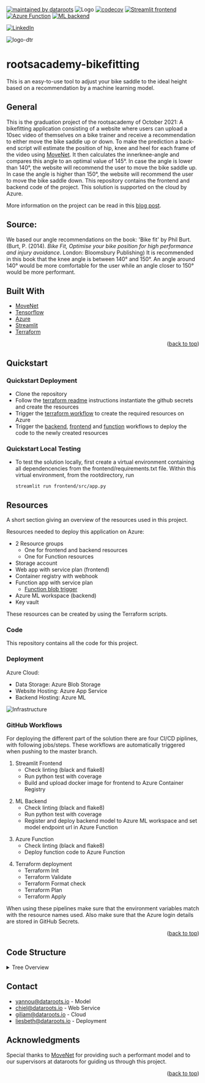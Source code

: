 [![maintained by dataroots](https://img.shields.io/badge/maintained%20by-dataroots-%2300b189)](https://dataroots.io)
 ![](https://media-exp1.licdn.com/dms/image/C4D1BAQFJFecNiY6xNA/company-background_10000/0/1606894615032?e=1628604000&v=beta&t=hNYzs9y3EA-620Ck8ip1QaZc77eXlH1ZUl-E-sLI6wo "Logo")
[![codecov](https://codecov.io/gh/datarootsio/bikefitting/branch/main/graph/badge.svg?token=OQTYD89TP1)](https://codecov.io/gh/datarootsio/bikefitting)
[![Streamlit frontend](https://github.com/datarootsio/bikefitting/actions/workflows/frontend.yml/badge.svg)](https://github.com/datarootsio/bikefitting/actions/workflows/frontend.yml)
[![Azure Function](https://github.com/datarootsio/bikefitting/actions/workflows/function.yml/badge.svg)](https://github.com/datarootsio/bikefitting/actions/workflows/function.yml)
[![ML backend](https://github.com/datarootsio/bikefitting/actions/workflows/backend.yml/badge.svg)](https://github.com/datarootsio/bikefitting/actions/workflows/backend.yml)

<div id="top"></div>


[![LinkedIn][linkedin-shield]][linkedin-url]

![logo-dtr](https://user-images.githubusercontent.com/90327481/138892946-69b5f688-ff79-4b07-8864-44278b1695ca.png)

# rootsacademy-bikefitting
This is an easy-to-use tool to adjust your bike saddle to the ideal height based on a recommendation by a machine learning model.

## General
This is the graduation project of the rootsacademy of October 2021: A bikefitting application consisting of a website where users can upload a 10sec video of themselves on a bike trainer and receive a recommendation to either move the bike saddle up or down. To make the prediction a back-end script will estimate the position of hip, knee and heel for each frame of the video using [MoveNet](https://www.tensorflow.org/hub/tutorials/movenet). It then calculates the innerknee-angle and compares this angle to an optimal value of 145°. In case the angle is lower than 140°, the website will recommend the user to move the bike saddle up. In case the angle is higher than 150°, the website will recommend the user to move the bike saddle down. This repository contains the frontend and backend code of the project. This solution is supported on the cloud by Azure.

 More information on the project can be read in this [blog post](https://dataroots.io/rootlabs/contributions/next-generation-bike-fitting).

## Source:
We based our angle recommendations on the book: 'Bike fit' by Phil Burt.
(Burt, P. (2014). <i>Bike Fit, Optimise your bike position for high performance and injury avoidance</i>. London: Bloomsbury Publishing)
It is recommended in this book that the knee angle is between 140° and 150°. An angle around 140° would be more comfortable for the user
while an angle closer to 150° would be more performant.

## Built With

* [MoveNet](https://github.com/tensorflow/tfjs-models/tree/master/pose-detection/src/movenet)
* [Tensorflow](https://www.tensorflow.org/)
* [Azure](https://azure.microsoft.com)
* [Streamlit](https://streamlit.io/)
* [Terraform](https://www.terraform.io/)

<p align="right">(<a href="#top">back to top</a>)</p>

## Quickstart

### Quickstart Deployment

- Clone the repository
- Follow the [terraform readme](terraform/README.md) instructions instantiate the github secrets and create the resources 
- Trigger the <a href="#workflow terraform">terraform workflow</a> to create the required resources on Azure
- Trigger the <a href="#workflow backend">backend</a>, <a href="#workflow frontend">frontend</a> and <a href="#workflow function">function</a> workflows to deploy the code to the newly created resources

### Quickstart Local Testing

- To test the solution locally, first create a virtual environment containing all dependencencies from the frontend/requirements.txt file. Within this virtual environment, from the rootdirectory, run


      streamlit run frontend/src/app.py


## Resources
A short section giving an overview of the resources used in this project.

Resources needed to deploy this application on Azure:
- 2 Resource groups
  - One for frontend and backend resources
  - One for Function resources
- Storage account
- Web app with service plan (frontend)
- Container registry with webhook
- Function app with service plan
  - [Function blob trigger](https://docs.microsoft.com/en-us/azure/azure-functions/functions-bindings-storage-blob-trigger?tabs=python )
- Azure ML workspace (backend)
- Key vault

These resources can be created by using the Terraform scripts.

### Code
This repository contains all the code for this project.
### Deployment
Azure Cloud:
  - Data Storage: Azure Blob Storage
  - Website Hosting: Azure App Service
  - Backend Hosting: Azure ML

![Infrastructure](https://user-images.githubusercontent.com/90327481/140497408-1f5009d2-f3b4-4422-a8db-7621235192cb.png)

### GitHub Workflows
For deploying the different part of the solution there are four CI/CD piplines, with following jobs/steps. These workflows are automatically triggered when pushing to the master branch.
<div id="workflow frontend"></div>

1. Streamlit Frontend 
   - Check linting (black and flake8)
   - Run python test with coverage
   - Build and upload docker image for frontend to Azure Container Registry


<div id="workflow backend"></div>

2. ML Backend 
   - Check linting (black and flake8)
   - Run python test with coverage
   - Register and deploy backend model to Azure ML workspace and set model endpoint url in Azure Function
  
<div id="workflow function"></div>

3. Azure Function 
   - Check linting (black and flake8)
   - Deploy function code to Azure Function

<div id="workflow terraform"></div>

4. Terraform deployment
   - Terraform Init
   - Terraform Validate
   - Terraform Format check
   - Terraform Plan  
   - Terraform Apply

When using these pipelines make sure that the environment variables match with the resource names used. Also make sure that the Azure login details are stored in GitHub Secrets.


<p align="right">(<a href="#top">back to top</a>)</p>  

## Code Structure
<details>
   <summary> Tree Overview</summary>
   
   ```
   ├── backend
   │   ├── data
   │   │   └── videoinputquality_vs_angleaccuracy.csv
   │   ├── models
   │   │   ├── movenet_lightning
   │   │   │   └── ...
   │   │   └── movenet_thunder
   │   │       └── ...
   │   ├── notebooks
   │   │   └── ...
   │   ├── src
   │   │   ├── scripts
   │   │   │   └── ...
   │   │   ├── test
   │   │   │   └── ...
   │   │   ├── utils
   │   │   │   ├── azure.py
   │   │   │   ├── cropping.py
   │   │   │   ├── keypoints.py
   │   │   │   ├── model.py
   │   │   │   ├── postprocessing.py
   │   │   │   ├── preprocessing.py
   │   │   │   ├── utils.py
   │   │   │   └── visualizations.py
   │   │   ├── entry.py
   │   │   └── local_testing.py
   │   └── requirements.txt
   ├── frontend
   │   ├── images
   │   │   └── ...
   │   ├── src
   │   │   ├── scripts
   │   │   │   └── ...
   │   │   ├── test
   │   │   │   └── ...
   │   │   ├── utils
   │   │   │   ├── azure.py
   │   │   │   ├── datahandling.py
   │   │   │   ├── ui.py
   │   │   │   ├── utils.py
   │   │   │   └── visualizations.py
   │   │   ├── app.py
   │   ├── textfiles
   │   │   └── ...
   │   ├── config.toml
   │   ├── credentials.toml
   │   ├── Dockerfile
   │   └── requirements.txt
   ├── function
   │   ├── BlobTrigger
   │   │   ├── function.json
   │   │   └── __init__.py
   │   ├── host.json
   │   └── requirements.txt
   ├── terraform
   │   ├── images
   │   │   └── ...
   │   ├── backend.tf
   │   ├── frontend.tf
   │   ├── function.tf
   │   ├── main.tf
   │   ├── README.md
   │   └── variables.tf
   └── README.md
   ```
</details>


<!-- CONTACT -->
## Contact

- yannou@dataroots.io - Model
- chiel@dataroots.io - Web Service
- giliam@dataroots.io - Cloud
- liesbeth@dataroots.io - Deployment

<!-- ACKNOWLEDGMENTS -->
## Acknowledgments

Special thanks to [MoveNet](https://github.com/tensorflow/tfjs-models/tree/master/pose-detection/src/movenet) for providing such a performant model and to our supervisors at dataroots for guiding us through this project.

<p align="right">(<a href="#top">back to top</a>)</p>


[linkedin-url]: https://www.linkedin.com/company/dataroots/mycompany/
[linkedin-shield]: https://img.shields.io/badge/-LinkedIn-black.svg?style=for-the-badge&logo=linkedin&colorB=555
